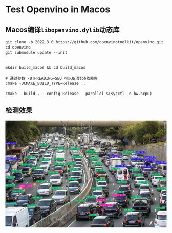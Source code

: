 # Test Openvino in Macos

## Macos编译`libopenvino.dylib`动态库
```
git clone -b 2022.3.0 https://github.com/openvinotoolkit/openvino.git
cd openvino
git submodule update --init


mkdir build_macos && cd build_macos

# 通过参数 -DTHREADING=SEQ 可以取消tbb依赖库
cmake -DCMAKE_BUILD_TYPE=Release ..

cmake --build . --config Release --parallel $(sysctl -n hw.ncpu)
```

## 检测效果

![检测效果](/images/det_image.jpg)